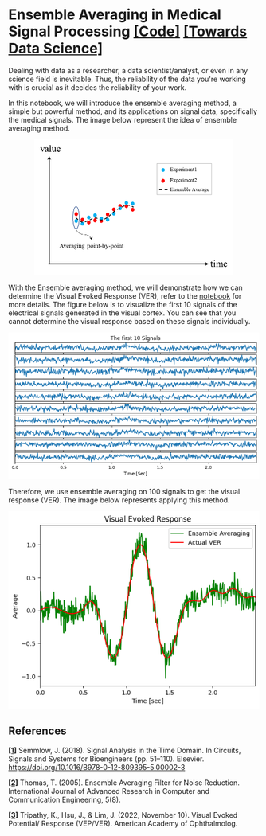 # Ensemble Averaging in Medical Signal Processing [**[Code]**](https://github.com/OmarAlkousa/Ensemble-Averaging-in-Medical-Signal-Processing/blob/c1040f12f73a1f0055bcf047b8e29888e33ceec1/Ensemble_Averaging_in_Medical_Signal_Processing.ipynb) [**[Towards Data Science]**](https://medium.com/towards-data-science/ensemble-averaging-in-medical-signal-processing-17116d0cf0d2)

Dealing with data as a researcher, a data scientist/analyst,  or even in any science field is inevitable. Thus, the reliability of the data you're working with is crucial as it decides the reliability of your work.

In this notebook, we will introduce the ensemble averaging method, a simple but powerful method, and its applications on signal data, specifically the medical signals. The image below represent the idea of ensemble averaging method.

<p align="center">
  <img src="https://github.com/OmarAlkousa/Ensemble-Averaging-in-Medical-Signal-Processing/blob/8ae7c2fc08a1759dfdb9adc5845773e58de40a20/Ensemble%20Average.png", width="400">
</p>

With the Ensemble averaging method, we will demonstrate how we can determine the Visual Evoked Response (VER), refer to the [notebook](https://github.com/OmarAlkousa/Ensemble-Averaging-in-Medical-Signal-Processing/blob/8ae7c2fc08a1759dfdb9adc5845773e58de40a20/Ensemble%20Averaging%20in%20Medical%20Signal%20Processing.ipynb) for more details. The figure below is to visualize the first 10 signals of the electrical signals generated in the visual cortex. You can see that you cannot determine the visual response based on these signals individually.

<p align="center">
  <img src="https://github.com/OmarAlkousa/Ensemble-Averaging-in-Medical-Signal-Processing/blob/8ae7c2fc08a1759dfdb9adc5845773e58de40a20/10%20Signals.png">
</p>

Therefore, we use ensemble averaging on 100 signals to get the visual response (VER). The image below represents applying this method.

<p align="center">
  <img src="https://github.com/OmarAlkousa/Ensemble-Averaging-in-Medical-Signal-Processing/blob/8ae7c2fc08a1759dfdb9adc5845773e58de40a20/VER.png">
</p>

## References
[**[1]**](https://doi.org/10.1016/B978-0-12-809395-5) Semmlow, J. (2018). Signal Analysis in the Time Domain. In Circuits, Signals and Systems for Bioengineers (pp. 51–110). Elsevier. https://doi.org/10.1016/B978-0-12-809395-5.00002-3

[**[2]**](https://www.ijarcce.com/upload/2016/august-16/IJARCCE%2052.pdf) Thomas, T. (2005). Ensemble Averaging Filter for Noise Reduction. International Journal of Advanced Research in Computer and Communication Engineering, 5(8).

[**[3]**](https://eyewiki.aao.org/Visual_Evoked_Potential/_Response_(VEP/VER)) Tripathy, K.,  Hsu, J., & Lim, J. (2022, November 10). Visual Evoked Potential/ Response (VEP/VER). American Academy of Ophthalmolog.
